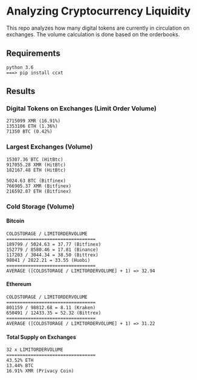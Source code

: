 # Analyzing Cryptocurrency Liquidity

This repo analyzes how many digital tokens are currently in circulation on exchanges. The volume calculation is done based on the orderbooks.

## Requirements
```
python 3.6
===> pip install ccxt
```

## Results

### Digital Tokens on Exchanges (Limit Order Volume)
```
2715099 XMR (16.91%)
1353106 ETH (1.36%)
71350 BTC (0.42%)
```

### Largest Exchanges (Volume)
```
15307.36 BTC (HitBtc)
917055.28 XMR (HitBtc)
182167.48 ETH (HitBtc)

5024.63 BTC (Bitfinex)
766905.37 XMR (Bitfinex)
216592.87 ETH (Bitfinex)
```

### Cold Storage (Volume)

#### Bitcoin
```
COLDSTORAGE / LIMITORDERVOLUME
=================================
189799 / 5024.63 = 37.77 (Bitfinex)
152779 / 8580.46 = 17.81 (Binance)
117203 / 3044.34 = 38.50 (Bittrex)
98041 / 2822.21 = 33.55 (Huobi)
=================================
AVERAGE ([COLDSTORAGE / LIMITORDERVOLUME] + 1) => 32.94
```

#### Ethereum
```
COLDSTORAGE / LIMITORDERVOLUME
=================================
801159 / 98812.68 = 8.11 (Kraken)
650491 / 12433.35 = 52.32 (Bittrex)
=================================
AVERAGE ([COLDSTORAGE / LIMITORDERVOLUME] + 1) => 31.22
```

#### Total Supply on Exchanges
```
32 x LIMITORDERVOLUME
=================================
43.52% ETH
13.44% BTC
16.91% XMR (Privacy Coin)
```
